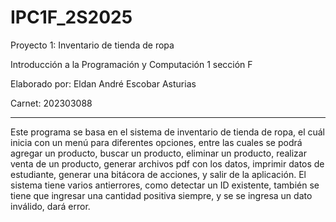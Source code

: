# IPC1F_2S2025
Proyecto 1: Inventario de tienda de ropa

Introducción a la Programación y Computación 1 sección F

Elaborado por: Eldan André Escobar Asturias

Carnet: 202303088

---

Este programa se basa en el sistema de inventario de tienda de ropa, el cuál inicia con un menú para diferentes opciones, entre las cuales se podrá agregar un producto,
buscar un producto, eliminar un producto, realizar venta de un producto, generar archivos pdf con los datos, imprimir datos de estudiante, generar una bitácora
de acciones, y salir de la aplicación. El sistema tiene varios antierrores, como detectar un ID existente, también se tiene que ingresar una cantidad positiva siempre,
y se se ingresa un dato inválido, dará error.
